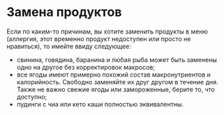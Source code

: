 # Замена продуктов

Если по каким-то причинам, вы хотите заменить продукты в меню (аллергия, этот временно продукт недоступен или просто не нравиться), то имейте ввиду следующее:

-	свинина, говядина, баранина и любая рыба может быть заменены одно на другое без корректировок макросов;
-	все ягоды имеют примерно похожий состав макронутриентов и калорийность. Свободно заменяйте их друг другом в течение дня. Также не важно свежие ягоды или замороженные, берите то, что доступно;
-	пудинги с чиа или кето каши полностью эквивалентны.